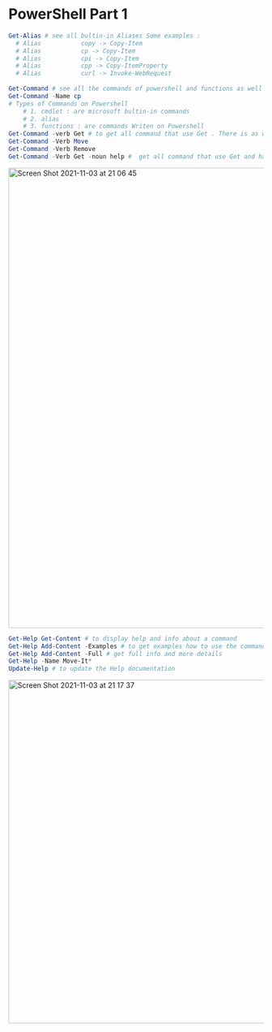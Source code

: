 # PowerShell Part 1

```powershell 
Get-Alias # see all bultin-in Aliases Some examples :
  # Alias           copy -> Copy-Item
  # Alias           cp -> Copy-Item
  # Alias           cpi -> Copy-Item
  # Alias           cpp -> Copy-ItemProperty
  # Alias           curl -> Invoke-WebRequest
  
Get-Command # see all the commands of powershell and functions as well
Get-Command -Name cp 
# Types of Commands on Powershell 
    # 1. cmdlet : are microsoft bultin-in commands 
    # 2. alias 
    # 3. functions : are commands Writen on Powershell 
Get-Command -verb Get # to get all command that use Get . There is as well ( Set , Update , Move , Remove )
Get-Command -Verb Move
Get-Command -Verb Remove
Get-Command -Verb Get -noun help #  get all command that use Get and has a Help Name 
```
<img width="907" alt="Screen Shot 2021-11-03 at 21 06 45" src="https://user-images.githubusercontent.com/92652606/140184762-717059db-b177-4475-9f8d-de347f876621.png">

```powershell
Get-Help Get-Content # to display help and info about a command 
Get-Help Add-Content -Examples # to get examples how to use the command 
Get-Help Add-Content -Full # get full info and more details
Get-Help -Name Move-It*
Update-Help # to update the Help documentation
```
<img width="677" alt="Screen Shot 2021-11-03 at 21 17 37" src="https://user-images.githubusercontent.com/92652606/140186250-64dd1946-ff76-4e7b-90bc-2e92947d53e2.png">








